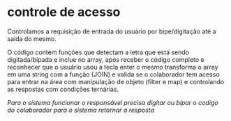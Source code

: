 # controle de acesso
Controlamos a requisição de entrada do usuário por bipe/digitação até a saída do mesmo.

O código contém funções que detectam a letra que está sendo digitada/bipada e inclue no array,
após receber o código completo e reconhecer que o usuário usou a tecla enter o mesmo transforma o array em uma string com a função (JOIN)
e valida se o colaborador tem acesso para entrar na área com manipulação de objeto (filter e map) e controlando as respostas com condições ternárias.


*Para o sistema funcionar o responsável precisa digitar ou bipar o codigo do colaborador para o sistema retornar a resposta*
